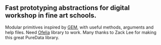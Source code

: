 ## Fast prototyping abstractions for digital workshop in fine art schools.

Modular primitives inspired by [GEM](https://puredata.info/downloads/gem), with useful methods, arguments and help files.
Need [Ofelia](https://github.com/cuinjune/Ofelia) library to work.
Many thanks to Zack Lee for making this great PureData library.
